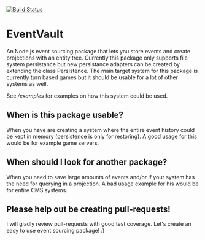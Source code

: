 [![Build Status](https://travis-ci.org/tirithen/event-vault.svg?branch=master)](https://travis-ci.org/tirithen/event-vault)

# EventVault

An Node.js event sourcing package that lets you store events and create projections with an entity tree. Currently this package only supports file system persistance but new persistance adapters can be created by extending the class Persistence. The main target system for this package is currently turn based games but it should be usable for a lot of other systems as well.

See */examples* for examples on how this system could be used.

## When is this package usable?

When you have are creating a system where the entire event history could be kept in memory (persistence is only for restoring). A good usage for this would be for example game servers.

## When should I look for another package?

When you need to save large amounts of events and/or if your system has the need for querying in a projection. A bad usage example for his would be for entire CMS systems.

## Please help out be creating pull-requests!

I will gladly review pull-requests with good test coverage. Let's create an easy to use event sourcing package! :)
